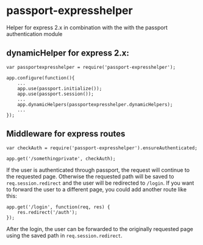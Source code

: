 # passport-expresshelper #

Helper for express 2.x in combination with the with the passport authentication module


## dynamicHelper for express 2.x: ##


    var passportexpresshelper = require('passport-expresshelper');
    
    app.configure(function(){
        ...
        app.use(passport.initialize());
        app.use(passport.session());
        ...
        app.dynamicHelpers(passportexpresshelper.dynamicHelpers);
        ...
    });


## Middleware for express routes ##

    var checkAuth = require('passport-expresshelper').ensureAuthenticated;
    
    app.get('/somethingprivate', checkAuth);

If the user is authenticated through passport, the request will continue to the requested page. Otherwise the requested path will be saved to ```req.session.redirect``` and the user will be redirected to ```/login```. If you want to forward the user to a different page, you could add another route like this:

    app.get('/login', function(req, res) {
        res.redirect('/auth');
    });

After the login, the user can be forwarded to the originally requested page using the saved path in ```req.session.redirect```.